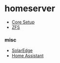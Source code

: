 # homeserver

- [Core Setup](core)
- [ZFS](zfs)

### misc

- [SolarEdge](misc/solaredge.md)
- [Home Assistant](misc/homeassistant.md)
